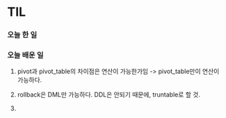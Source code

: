 # TIL

### 오늘 한 일


### 오늘 배운 일 

1. pivot과 pivot_table의 차이점은 연산이 가능한가임
-> pivot_table만이 연산이 가능하다. 


2. rollback은 DML만 가능하다. DDL은 안되기 때문에, truntable로 할 것. 

3. 

